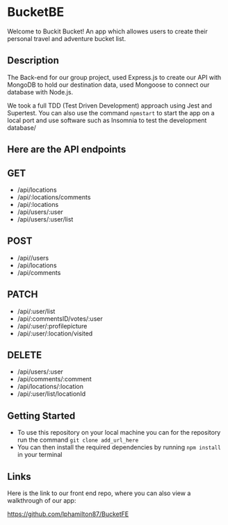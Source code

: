 # BucketBE

Welcome to Buckit Bucket! An app which allowes users to create their personal travel and adventure bucket list.

## Description

The Back-end for our group project, used Express.js to create our API with MongoDB to hold our destination data, used Mongoose to connect our database with Node.js. 

We took a full TDD (Test Driven Development) approach using Jest and Supertest. You can also use the command `npmstart` to start the app on a local port and use software such as Insomnia to test the development database/

## Here are the API endpoints

## GET

* /api/locations
* /api/:locations/comments
* /api/:locations
* /api/users/:user
* /api/users/:user/list

## POST

* /api//users
* /api/locations
* /api/comments

## PATCH

* /api/:user/list
* /api/:commentsID/votes/:user
* /api/:user/:profilepicture
* /api/:user/:location/visited

## DELETE

* /api/users/:user
* /api/comments/:comment
* /api/locations/:location
* /api/:user/list/locationId

## Getting Started

* To use this repository on your local machine you can for the repository run the command `git clone add_url_here`
* You can then install the required dependencies by running `npm install` in your terminal

## Links

Here is the link to our front end repo, where you can also view a walkthrough of our app:

https://github.com/lphamilton87/BucketFE

